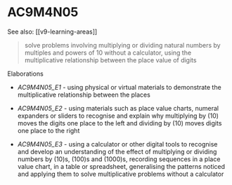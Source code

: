 
# AC9M4N05 

See also: [[v9-learning-areas]]

> solve problems involving multiplying or dividing natural numbers by multiples and powers of 10 without a calculator, using the multiplicative relationship between the place value of digits

Elaborations


- _AC9M4N05_E1_ - using physical or virtual materials to demonstrate the multiplicative relationship between the places

- _AC9M4N05_E2_ - using materials such as place value charts, numeral expanders or sliders to recognise and explain why multiplying by \(10\) moves the digits one place to the left and dividing by \(10\) moves digits one place to the right

- _AC9M4N05_E3_ - using a calculator or other digital tools to recognise and develop an understanding of the effect of multiplying or dividing numbers by \(10\)s, \(100\)s and \(1000\)s, recording sequences in a place value chart, in a table or spreadsheet, generalising the patterns noticed and applying  them to solve multiplicative problems without a calculator
